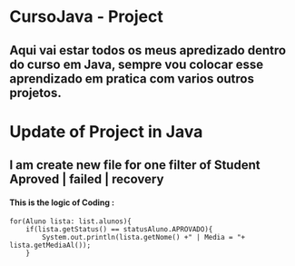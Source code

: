 <h1>CursoJava - Project</h1>
    
<h2>
    Aqui vai estar todos os meus apredizado dentro do curso em Java,
    sempre vou colocar esse aprendizado em pratica com varios outros projetos.
</h2>

# Update of Project in Java
<h2>I am create new file for one filter of Student <br> Aproved | failed | recovery</h2>

#### This is the logic of Coding :
```
for(Aluno lista: list.alunos){
    if(lista.getStatus() == statusAluno.APROVADO){
        System.out.println(lista.getNome() +" | Media = "+ lista.getMediaAl());
    }  
```
